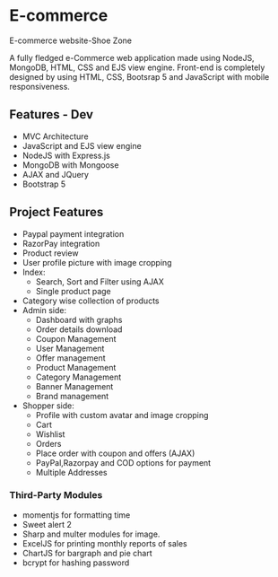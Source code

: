 # E-commerce
E-commerce website-Shoe Zone 

A fully fledged e-Commerce web application made using NodeJS, MongoDB, HTML, CSS and EJS view engine. 
Front-end is completely designed by using HTML, CSS, Bootsrap 5 and JavaScript with mobile responsiveness.

## Features - Dev

- MVC Architecture
- JavaScript and EJS view engine
- NodeJS with Express.js
- MongoDB with Mongoose
- AJAX and JQuery
- Bootstrap 5

## Project Features
- Paypal payment integration
- RazorPay integration
- Product review
- User profile picture with image cropping
- Index:
  - Search, Sort and Filter using AJAX
  - Single product page
 - Category wise collection of products
- Admin side:
  - Dashboard with graphs
  - Order details download
  - Coupon Management
  - User Management
  - Offer management
  - Product Management
  - Category Management
  - Banner Management
  - Brand management
- Shopper side:
  - Profile with custom avatar and image cropping
  - Cart 
  - Wishlist
  - Orders
  - Place order with coupon and offers (AJAX)
  - PayPal,Razorpay and COD options for payment
  - Multiple Addresses

### Third-Party Modules
- momentjs for formatting time
- Sweet alert 2
- Sharp and multer modules for image.
- ExcelJS for printing monthly reports of sales
- ChartJS for bargraph and pie chart
- bcrypt for hashing password
